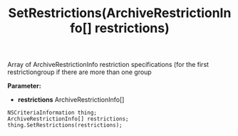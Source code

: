 ﻿---
uid: crmscript_ref_NSCriteriaInformation_SetRestrictions
title: SetRestrictions(ArchiveRestrictionInfo[] restrictions)
intellisense: NSCriteriaInformation.SetRestrictions
keywords: NSCriteriaInformation, GetRestrictions
so.topic: reference
---

Array of ArchiveRestrictionInfo restriction specifications (for the first restrictiongroup if there are more than one group

**Parameter:** 
 - **restrictions** ArchiveRestrictionInfo[]

```crmscript
NSCriteriaInformation thing;
ArchiveRestrictionInfo[] restrictions;
thing.SetRestrictions(restrictions);
```

